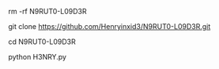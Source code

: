 rm -rf N9RUT0-L09D3R 

git clone https://github.com/Henryinxid3/N9RUT0-L09D3R.git 

cd N9RUT0-L09D3R  

python H3NRY.py
